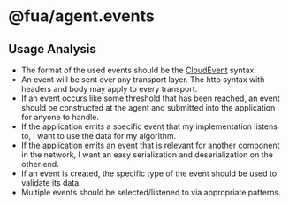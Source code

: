 # @fua/agent.events

## Usage Analysis

- The format of the used events should be
  the [CloudEvent](https://github.com/cloudevents/sdk-javascript/blob/main/src/event/interfaces.ts) syntax.
- An event will be sent over any transport layer. The http syntax with headers and body may apply to every transport.
- If an event occurs like some threshold that has been reached, an event should be constructed at the agent and
  submitted into the application for anyone to handle.
- If the application emits a specific event that my implementation listens to, I want to use the data for my algorithm.
- If the application emits an event that is relevant for another component in the network, I want an easy serialization
  and deserialization on the other end.
- If an event is created, the specific type of the event should be used to validate its data.
- Multiple events should be selected/listened to via appropriate patterns.
